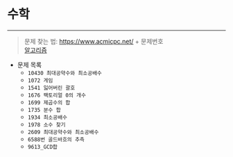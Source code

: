 # __수학__
---

>문제 찾는 법: https://www.acmicpc.net/ + 문제번호  <br>
>[알고리즘](https://github.com/Park-Seung-Hun/Algorithm-Problem/tree/main/%EC%95%8C%EA%B3%A0%EB%A6%AC%EC%A6%98%20%EC%A0%95%EB%A6%AC)

- 문제 목록
  - `10430 최대공약수와 최소공배수`
  - `1072 게임`
  - `1541 잃어버린 괄호`
  - `1676 팩토리얼 0의 개수`
  - `1699 제곱수의 합`
  - `1735 분수 합`
  - `1934 최소공배수`
  - `1978 소수 찾기`
  - `2609 최대공약수와 최소공배수`
  - `6588번 골드바흐의 추측`
  - `9613_GCD합`
